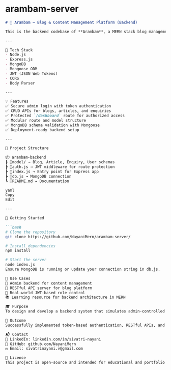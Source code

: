 ﻿# arambam-server

 ```markdown
# 🧠 Arambam – Blog & Content Management Platform (Backend)

This is the backend codebase of **Arambam**, a MERN stack blog management system. It features secure authentication, CRUD APIs for blogs, articles, and enquiries, and role-based access to protected routes using JWT.

---

🔧 Tech Stack  
- Node.js  
- Express.js  
- MongoDB  
- Mongoose ODM  
- JWT (JSON Web Tokens)  
- CORS  
- Body Parser

---

💡 Features  
✅ Secure admin login with token authentication  
✅ CRUD APIs for blogs, articles, and enquiries  
✅ Protected `/dashboard` route for authorized access  
✅ Modular route and model structure  
✅ MongoDB schema validation with Mongoose  
✅ Deployment-ready backend setup

---

📁 Project Structure  

📦 arambam-backend
┣ 📂model/ → Blog, Article, Enquiry, User schemas
┣ 📜auth.js → JWT middleware for route protection
┣ 📜index.js → Entry point for Express app
┣ 📜db.js → MongoDB connection
┗ 📜README.md → Documentation

yaml
Copy
Edit

---

🚀 Getting Started  

```bash
# Clone the repository
git clone https://github.com/NayaniMern/arambam-server/

# Install dependencies
npm install

# Start the server
node index.js
Ensure MongoDB is running or update your connection string in db.js.

📌 Use Cases
🔐 Admin backend for content management
📝 RESTful API server for blog platform
💼 Real-world JWT-based role control
📚 Learning resource for backend architecture in MERN

🎓 Purpose
To design and develop a backend system that simulates admin-controlled content publishing platforms, enabling secure, modular, and scalable content operations.

🏁 Outcome
Successfully implemented token-based authentication, RESTful APIs, and CRUD logic. Gained real-world experience in building production-ready backend services with MongoDB and Express.js.

📬 Contact
💼 LinkedIn: linkedin.com/in/sivatri-nayani
🐙 GitHub: github.com/NayaniMern
✉️ Email: sivatrinayani.v@gmail.com

📜 License
This project is open-source and intended for educational and portfolio showcase purposes only.
